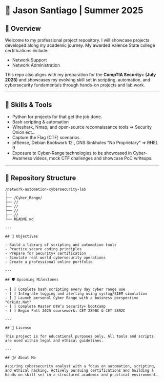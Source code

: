 # 🧠 Jason Santiago   | Summer 2025

## 📌 Overview

Welcome to my professional project repository. I will showcase projects developed along my academic journey. My awarded Valence State college certifications include.

- Network Support  
- Network Administration

This repo also aligns with my preparation for the **CompTIA Security+ (July 2025)** and showcases my evolving skill set in scripting, automation, and cybersecurity fundamentals through hands-on projects and lab work.

---

## 🧰 Skills & Tools

- Python for projects for that get the job done.  
- Bash scripting & automation  
- Wireshark, Nmap, and open-source reconnaissance tools => Security Onion ect...
- Capture the Flag (CTF) scenarios  
- pfSense, Debian Bookwork 12 , DNS Sinkholes "No Proprietary" => RHEL 9
- Exposure to Cyber-Range technologies to be showcased in Cyber-Awarness videos, mock CTF challenges and showcase PoC writeups. 

---

## 📂 Repository Structure

<pre><code>/network-automation-cybersecurity-lab
│
├── /Cyber_Range/
├── //                   
├── //         
├── //    
├── //              
└── README.md            
  
---

## 🎯 Objectives

- Build a library of scripting and automation tools
- Practice secure coding principles
- Prepare for Security+ certification
- Simulate real-world cybersecurity operations
- Create a professional online portfolio

---

## 🛡️ Upcoming Milestones

- [ ] Complete bash scripting every day cyber range use
- [ ] Integrate logging and alerting using syslog/SIEM simulation
- [ ] Launch personal Cyber Range with a buisness perspective "Orkidz.Net"
- [ ] Complete Master OTW’s Security+ bootcamp
- [ ] Begin Fall 2025 coursework: CET 2890C & CET 2892C

---

## 📜 License

This project is for educational purposes only. All tools and scripts are used within legal and ethical guidelines.

---

## 🙋‍♂️ About Me

Aspiring cybersecurity analyst with a focus on automation, scripting, and ethical hacking. Actively pursuing certifications and building a hands-on skill set in a structured academic and practical environment.  
